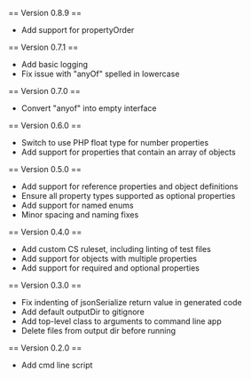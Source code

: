 == Version 0.8.9 ==

- Add support for propertyOrder

== Version 0.7.1 ==

- Add basic logging
- Fix issue with "anyOf" spelled in lowercase

== Version 0.7.0 ==

- Convert "anyof" into empty interface

== Version 0.6.0 ==

- Switch to use PHP float type for number properties
- Add support for properties that contain an array of objects

== Version 0.5.0 ==

- Add support for reference properties and object definitions
- Ensure all property types supported as optional properties
- Add support for named enums
- Minor spacing and naming fixes

== Version 0.4.0 ==

- Add custom CS ruleset, including linting of test files
- Add support for objects with multiple properties
- Add support for required and optional properties

== Version 0.3.0 ==

- Fix indenting of jsonSerialize return value in generated code
- Add default outputDir to gitignore
- Add top-level class to arguments to command line app
- Delete files from output dir before running


== Version 0.2.0 ==

- Add cmd line script